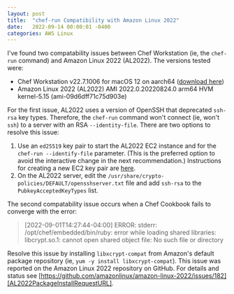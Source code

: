 ```yaml
---
layout: post
title:  "chef-run Compatibility with Amazon Linux 2022"
date:   2022-09-14 00:00:01 -0400
categories: AWS Linux
---
```

I've found two compatability issues between Chef Workstation (ie, the `chef-run` command) and Amazon Linux 2022 (AL2022).
The versions tested were:

- Chef Workstation v22.7.1006 for macOS 12 on aarch64 ([download here][ChefWorkstationDownloadURL])
- Amazon Linux 2022 (AL2022) AMI 2022.0.20220824.0 arm64 HVM kernel-5.15 (ami-09d6dff71c75d903e)

For the first issue, AL2022 uses a version of OpenSSH that deprecated `ssh-rsa` key types. Therefore, the `chef-run` command
won't connect (ie, won't `ssh`) to a server with an RSA `--identity-file`. There are two options to resolve this issue:

1. Use an `ed25519` key pair to start the AL2022 EC2 instance and for the `chef-run --identify-file` parameter.
(This is the preferred option to avoid the interactive change in the next recommendation.) Instructions for creating a new
EC2 key pair are [here][EC2CreateKeyPairURL].
1. On the AL2022 server, edit the `/usr/share/crypto-policies/DEFAULT/opensshserver.txt` file and add `ssh-rsa` to the `PubkeyAcceptedKeyTypes`
list.

The second compatability issue occurs when a Chef Cookbook fails to converge with the error:

> [2022-09-01T14:27:44-04:00] ERROR: stderr: /opt/chef/embedded/bin/ruby: error while loading shared libraries: libcrypt.so.1:
> cannot open shared object file: No such file or directory

Resolve this issue by installing `libxcrypt-compat` from Amazon's default package repository (ie, `yum -y install libxcrypt-compat`).
This issue was reported on the Amazon Linux 2022 repository on GitHub. For details and status see
[https://github.com/amazonlinux/amazon-linux-2022/issues/182][AL2022PackageInstallRequestURL].

[ChefWorkstationDownloadURL]: https://www.chef.io/downloads/get-started/desktop-management
[EC2CreateKeyPairURL]: https://docs.aws.amazon.com/AWSEC2/latest/UserGuide/create-key-pairs.html
[AL2022PackageInstallRequestURL]: https://github.com/amazonlinux/amazon-linux-2022/issues/182
